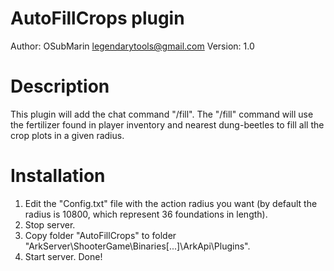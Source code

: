 # AutoFillCrops plugin
Author: OSubMarin <legendarytools@gmail.com>
Version: 1.0

# Description
This plugin will add the chat command "/fill".
The "/fill" command will use the fertilizer found in player inventory and nearest dung-beetles to fill all the crop plots in a given radius.


# Installation
1) Edit the "Config.txt" file with the action radius you want (by default the radius is 10800, which represent 36 foundations in length).
2) Stop server.
3) Copy folder "AutoFillCrops" to folder "ArkServer\ShooterGame\Binaries\[...]\ArkApi\Plugins".
4) Start server.
Done!

